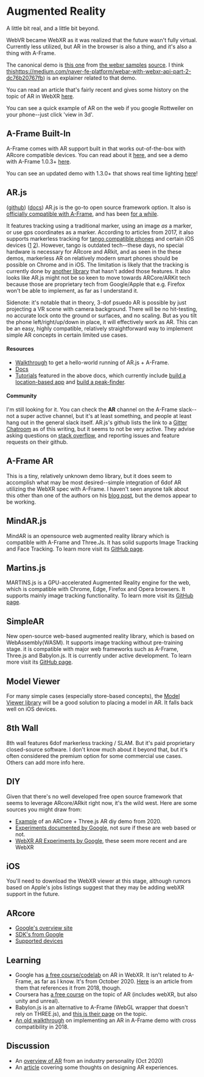 
# Augmented Reality

A little bit real, and a little bit beyond.

WebVR became WebXR as it was realized that the future wasn't fully virtual. Currently less utilized, but AR in the browser is also a thing, and it's also a thing with A-Frame.

The canonical demo is [this one](https://immersive-web.github.io/webxr-samples/immersive-ar-session.html?usePolyfill=0) from [the webxr samples](https://immersive-web.github.io/webxr-samples/) [source](https://github.com/immersive-web/webxr-samples/tree/master). I think [this](/augmented-reality)https://medium.com/naver-fe-platform/webar-with-webxr-api-part-2-dc76b20767fb) is an explainer related to that demo.

You can read an article that's fairly recent and gives some history on the topic of AR in WebXR [here](https://medium.com/naver-fe-platform/webar-with-webxr-api-part-1-e191a2dc7177).

You can see a quick example of AR on the web if you google Rottweiler on your phone--just click 'view in 3d'.
<br/>
<div>
<!-- <img src="/whatsapp_image_2021-02-07_at_01.57.54.jpeg" style="max-height: 600px;" />
<img src="/whatsapp_image_2021-02-07_at_23.30.02.jpeg" style="max-height: 600px;" /> -->
</div>

## A-Frame Built-In
A-Frame comes with AR support built in that works out-of-the-box with ARcore compatible devices. You can read about it [here](https://aframe.io/blog/webxr-ar-module/), and see a demo with A-Frame 1.0.3+ [here](https://glitch.com/edit/#!/xr-spinosaurus).

You can see an updated demo with 1.3.0+ that shows real time lighting [here](https://medium.com/samsung-internet-dev/use-new-augmented-reality-features-with-just-a-few-lines-of-code-with-webxr-and-aframe-c6f3f5789345)!

## AR.js
([github](https://github.com/AR-js-org/AR.js)) ([docs](https://ar-js-org.github.io/AR.js-Docs/))
AR.js is the go-to open source framework option. It also is [officially compatible with A-Frame](https://aframe.io/blog/arjs3/), and has been [for a while](https://aframe.io/blog/arjs/).

It features tracking using a traditional marker, using an image _as_ a marker, or use gps coordinates as a marker. According to articles from 2017, it also supports markerless tracking for [tango compatible phones](https://en.wikipedia.org/wiki/Tango_(platform)) and certain iOS devices ([1](https://medium.com/arjs/ar-js-supports-tango-on-a-frame-too-2c098de4df34) [2](https://medium.com/arjs/announcing-tango-support-for-ar-js-373572fec69e)). However, tango is outdated tech--these days, no special hardware is necessary for ARcore and ARkit, and as seen in the these demos, markerless AR on relatively modern smart phones should be possible on Chrome and in iOS. The limitation is likely that the tracking is currently done by [another library](https://github.com/artoolkitx/jsartoolkit5) that hasn't added those features. It also looks like AR.js might not be so keen to move towards ARCore/ARKit tech because those are proprietary tech from Google/Apple that e.g. Firefox won't be able to implement, as far as I understand it.

Sidenote: it's notable that in theory, 3-dof psuedo AR is possible by just projecting a VR scene with camera background. There will be no hit-testing, no accurate lock onto the ground or surfaces, and no scaling. But as you tilt the phone left/right/up/down in place, it will effectively work as AR. This can be an easy, highly compatible, relatively straightforward way to implement simple AR concepts in certain limited use cases.

#### Resources
* [Walkthrough](https://ar-js-org.github.io/AR.js-Docs/#getting-started) to get a hello-world running of AR.js + A-Frame.
* [Docs](https://ar-js-org.github.io/AR.js-Docs/)
* [Tutorials](https://ar-js-org.github.io/AR.js-Docs/#tutorials) featured in the above docs, which currently include [build a location-based app](https://medium.com/chialab-open-source/build-your-location-based-augmented-reality-web-app-c2442e716564) and [build a peak-finder](https://ar-js-org.github.io/AR.js-Docs/location-based-tutorial/).

#### Community
I'm still looking for it. You can check the **AR** channel on the A-Frame slack--not a super active channel, but it's at least something, and people at least hang out in the general slack itself. AR.js's github lists the link to a [Gitter Chatroom](https://gitter.im/AR-js/Lobby) as of this writing, but it seems to not be very active. They advise asking questions on [stack overflow](https://stackoverflow.com/search?q=ar.js), and reporting issues and feature requests on their github.

## A-Frame AR
This is a tiny, relatively unknown demo library, but it does seem to accomplish what may be most desired--simple integration of 6dof AR utilizing the WebXR spec with A-Frame. I haven't seen anyone talk about this other than one of the authors on his [blog post](https://jsantell.com/web-ar-prototypes/), but the demos appear to be working.

## MindAR.js
MindAR is an opensource web augmented reality library which is compatible with A-Frame and Three.Js. It has solid supports Image Tracking and Face Tracking.  To learn more visit its [GitHub page](https://github.com/hiukim/mind-ar-js).

## Martins.js
MARTINS.js is a GPU-accelerated Augmented Reality engine for the web, which is compatible with Chrome, Edge, Firefox and Opera browsers. It supports mainly image tracking functionality. To learn more visit its [GitHub page](https://github.com/alemart/martins-js).

## SimpleAR
New open-source web-based augmented reality library, which is based on WebAssembly(WASM). It supports image tracking without pre-training stage. it is compatible with major web frameworks such as A-Frame, Three.js and Babylon.js. It is currently under active development. To learn more visit its [GitHub page](https://github.com/akbartus/Simple-AR).

## Model Viewer
For many simple cases (especially store-based concepts), the [Model Viewer library](https://modelviewer.dev/docs/#augmentedreality-attributes) will be a good solution to placing a model in AR. It falls back well on iOS devices.

## 8th Wall
8th wall features 6dof markerless tracking / SLAM. But it's paid proprietary closed-source software. I don't know much about it beyond that, but it's often considered the premium option for some commercial use cases. Others can add more info here.

## DIY
Given that there's no well developed free open source framework that seems to leverage ARcore/ARkit right now, it's the wild west. Here are some sources you might draw from:
* [Example](https://github.com/boehm-e/webxr_threejs_AR) of an ARCore + Three.js AR diy demo from 2020.
* [Experiments documented by Google](https://experiments.withgoogle.com/collection/ar), not sure if these are web based or not.
* [WebXR AR Experiments by Google](https://blog.google/products/google-ar-vr/webxr-experiments/), these seem more recent and are WebXR

## iOS
You'll need to download the WebXR viewer at this stage, although rumors based on Apple's jobs listings suggest that they may be adding webXR support in the future.

## ARcore
* [Google's overview site](https://arvr.google.com/ar/)
* [SDK's from Google](https://developers.google.com/ar)
* [Supported devices](https://developers.google.com/ar/discover/supported-devices)

## Learning
* Google has [a free course/codelab](https://codelabs.developers.google.com/codelabs/ar-with-webxr#0) on AR in WebXR. It isn't related to A-Frame, as far as I know. It's from October 2020. [Here](https://developers.google.com/web/updates/2018/06/ar-for-the-web) is an article from them that references it from 2018, though.
* Coursera has [a free course](](https://www.coursera.org/lecture/develop-augmented-virtual-mixed-extended-reality-applications-webxr-unity-unreal/marker-less-ar-with-webxr-viG8C)) on the topic of AR (includes webXR, but also unity and unreal).
* Babylon.js is an alternative to A-Frame (WebGL wrapper that doesn't rely on THREE.js), and [this is their page](https://doc.babylonjs.com/divingDeeper/webXR/webXRARFeatures) on the topic.
* [An old walkthrough](https://urish.medium.com/web-powered-augmented-reality-a-hands-on-tutorial-9e6a882e323e) on implementing an AR in A-Frame demo with cross compatibility in 2018.

## Discussion
* An [overview of AR](https://www.marxentlabs.com/what-is-markerless-augmented-reality-dead-reckoning/) from an industry personality (Oct 2020)
* An [article](https://hacks.mozilla.org/2019/01/augmented-reality-and-the-browser%E2%80%8A-%E2%80%8Aan-app-experiment/) covering some thoughts on designing AR experiences.
